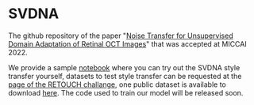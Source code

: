 # SVDNA

The github repository of the paper "[Noise Transfer for Unsupervised Domain Adaptation of Retinal OCT Images](https://link.springer.com/chapter/10.1007/978-3-031-16434-7_67)" that was accepted at MICCAI 2022.

We provide a sample [notebook](https://colab.research.google.com/drive/1SO57y3u4JxGkltChlX6kVAnGLLYeRev0#scrollTo=Y8d3_BPrBjW0) where you can try out the SVDNA style transfer yourself, datasets to test style transfer can be requested at the [page of the RETOUCH challange](https://retouch.grand-challenge.org/), one public dataset is available to download [here](https://www.kaggle.com/datasets/paultimothymooney/farsiu-2014). 
The code used to train our model will be released soon.
